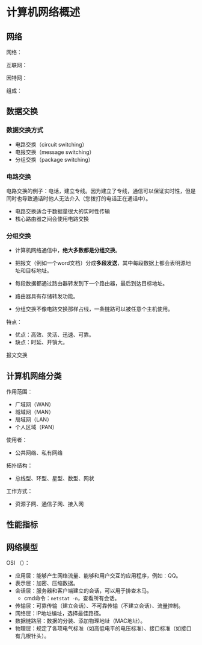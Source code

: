 # 计算机网络概述

## 网络

网络：

互联网：

因特网：

组成：

## 数据交换

### 数据交换方式

- 电路交换（circuit switching）
- 电报交换（message switching）
- 分组交换（package switching）

### 电路交换

电路交换的例子：电话，建立专线。因为建立了专线，通信可以保证实时性，但是同时也导致通话时他人无法介入（您拨打的电话正在通话中）。

- 电路交换适合于数据量很大的实时性传输
- 核心路由器之间会使用电路交换

### 分组交换

- 计算机网络通信中，**绝大多数都是分组交换**。

- 把报文（例如一个word文档）分成**多段发送**，其中每段数据上都会表明源地址和目标地址。

- 每段数据都通过路由器转发到下一个路由器，最后到达目标地址。

- 路由器具有存储转发功能。
- 分组交换不像电路交换那样占线，一条链路可以被任意个主机使用。

特点：

- 优点：高效、灵活、迅速、可靠。
- 缺点：时延、开销大。

报文交换

## 计算机网络分类

作用范围：

- 广域网（WAN）
- 城域网（MAN）
- 局域网（LAN）
- 个人区域（PAN）

使用者：

- 公共网络、私有网络

拓扑结构：

- 总线型、环型、星型、数型、网状

工作方式：

- 资源子网、通信子网、接入网

## 性能指标





## 网络模型

OSI （）：

- 应用层：能够产生网络流量、能够和用户交互的应用程序，例如：QQ。
- 表示层：加密、压缩数据。
- 会话层：服务器和客户端建立的会话，可以用于排查木马。
  - cmd命令：`netstat -n`，查看所有会话。
- 传输层：可靠传输（建立会话）、不可靠传输（不建立会话）、流量控制。
- 网络层：IP地址编址，选择最佳路径。
- 数据链路层：数据的分装、添加物理地址（MAC地址）。
- 物理层：规定了各项电气标准（如高低电平的电压标准）、接口标准（如接口有几根针头）。

